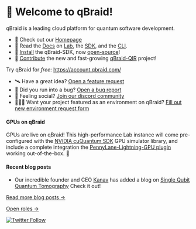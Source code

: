 # 👋 Welcome to qBraid!
qBraid is a leading cloud platform for quantum software development.

- 🏡 Check out our [Homepage](https://qbraid.com)
- 📘 Read the [Docs](https://docs.qbraid.com/) on [Lab](https://docs.qbraid.com/lab), the [SDK](https://docs.qbraid.com/sdk), and the [CLI](https://docs.qbraid.com/cli).
- 🐍 [Install](https://pypi.org/project/qbraid/) the qBraid-SDK, now [open-source](https://github.com/qBraid/qBraid)!
- 🐣 [Contribute](https://github.com/qBraid/qbraid-qir) the new and fast-growing [qBraid-QIR](https://pypi.org/project/qbraid-qir/) project!

Try qBraid for *free*: https://account.qbraid.com/


* 🛰️ Have a great idea? [Open a feature request](https://github.com/qBraid/community/issues/new?assignees=&labels=type%3A+feature+request&projects=&template=feature_request.yml)
* 🐛 Did you run into a bug? [Open a bug report](https://github.com/qBraid/community/issues/new?assignees=&labels=type%3A+bug&projects=&template=bug_report.yml)
* 💃 Feeling social? [Join our discord community](https://discord.gg/TPBU2sa8Et)
* 👩🏼‍💻 Want your project featured as an environment on qBraid? [Fill out new environment request form](https://forms.gle/a4v7Kdn7G7bs9jYD8)

#### GPUs on qBraid

GPUs are live on qBraid! This high-performance Lab instance will come pre-configured with the [NVIDIA cuQuantum SDK](https://developer.nvidia.com/cuquantum-sdk) GPU simulator library, and include a complete integration the [PennyLane-Lightning-GPU plugin](https://docs.pennylane.ai/projects/lightning-gpu/en/latest/) working out-of-the-box. 🚀

#### Recent blog posts
* Our incredible founder and CEO [Kanav](https://github.com/kanavsetia) has added a blog on [Single Qubit Quantum Tomography](https://qbook.qbraid.com/blog/Single-Qubit%20Quantum%20Tomography/file=(62f1091e40ae525a4ee6403f)) Check it out! 

[Read more blog posts &rarr;](https://account.qbraid.com/blogs)

[Open roles &rarr;](https://qbraid.com/careers)

[![Twitter Follow](https://img.shields.io/twitter/follow/qbraid_official?style=social)](https://twitter.com/qbraid_official)
